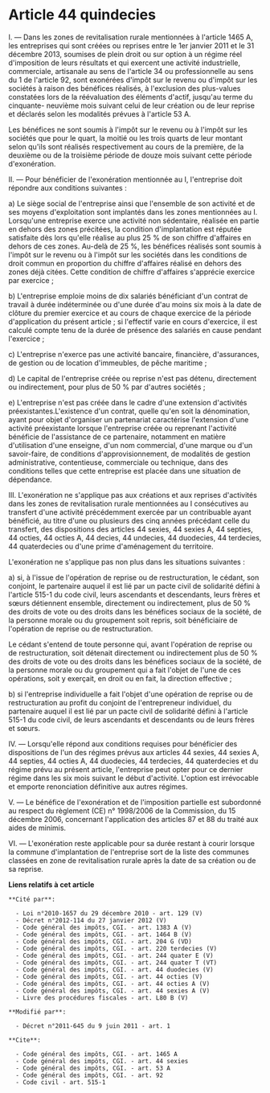# Article 44 quindecies

I. ― Dans les zones de revitalisation rurale mentionnées à l'article 1465 A, les entreprises qui sont créées ou reprises
entre le 1er janvier 2011 et le 31 décembre 2013, soumises de plein droit ou sur option à un régime réel d'imposition de
leurs résultats et qui exercent une activité industrielle, commerciale, artisanale au sens de l'article 34 ou professionnelle
au sens du 1 de l'article 92, sont exonérées d'impôt sur le revenu ou d'impôt sur les sociétés à raison des bénéfices
réalisés, à l'exclusion des plus-values constatées lors de la réévaluation des éléments d'actif, jusqu'au terme du cinquante-
neuvième mois suivant celui de leur création ou de leur reprise et déclarés selon les modalités prévues à l'article 53 A. 

Les bénéfices ne sont soumis à l'impôt sur le revenu ou à l'impôt sur les sociétés que pour le quart, la moitié ou les trois
quarts de leur montant selon qu'ils sont réalisés respectivement au cours de la première, de la deuxième ou de la troisième
période de douze mois suivant cette période d'exonération. 

II. ― Pour bénéficier de l'exonération mentionnée au I, l'entreprise doit répondre aux conditions suivantes : 

a) Le siège social de l'entreprise ainsi que l'ensemble de son activité et de ses moyens d'exploitation sont implantés dans
les zones mentionnées au I. Lorsqu'une entreprise exerce une activité non sédentaire, réalisée en partie en dehors des zones
précitées, la condition d'implantation est réputée satisfaite dès lors qu'elle réalise au plus 25 % de son chiffre d'affaires
en dehors de ces zones. Au-delà de 25 %, les bénéfices réalisés sont soumis à l'impôt sur le revenu ou à l'impôt sur les
sociétés dans les conditions de droit commun en proportion du chiffre d'affaires réalisé en dehors des zones déjà citées.
Cette condition de chiffre d'affaires s'apprécie exercice par exercice ; 

b) L'entreprise emploie moins de dix salariés bénéficiant d'un contrat de travail à durée indéterminée ou d'une durée d'au
moins six mois à la date de clôture du premier exercice et au cours de chaque exercice de la période d'application du présent
article ; si l'effectif varie en cours d'exercice, il est calculé compte tenu de la durée de présence des salariés en cause
pendant l'exercice ; 

c) L'entreprise n'exerce pas une activité bancaire, financière, d'assurances, de gestion ou de location d'immeubles, de pêche
maritime ; 

d) Le capital de l'entreprise créée ou reprise n'est pas détenu, directement ou indirectement, pour plus de 50 % par d'autres
sociétés ; 

e) L'entreprise n'est pas créée dans le cadre d'une extension d'activités préexistantes.L'existence d'un contrat, quelle
qu'en soit la dénomination, ayant pour objet d'organiser un partenariat caractérise l'extension d'une activité préexistante
lorsque l'entreprise créée ou reprenant l'activité bénéficie de l'assistance de ce partenaire, notamment en matière
d'utilisation d'une enseigne, d'un nom commercial, d'une marque ou d'un savoir-faire, de conditions d'approvisionnement, de
modalités de gestion administrative, contentieuse, commerciale ou technique, dans des conditions telles que cette entreprise
est placée dans une situation de dépendance. 

III. L'exonération ne s'applique pas aux créations et aux reprises d'activités dans les zones de revitalisation rurale
mentionnées au I consécutives au transfert d'une activité précédemment exercée par un contribuable ayant bénéficié, au titre
d'une ou plusieurs des cinq années précédant celle du transfert, des dispositions des articles 44 sexies, 44 sexies A, 44
septies, 44 octies, 44 octies A, 44 decies, 44 undecies, 44 duodecies, 44 terdecies, 44 quaterdecies ou d'une prime
d'aménagement du territoire.

L'exonération ne s'applique pas non plus dans les situations suivantes : 

a) si, à l'issue de l'opération de reprise ou de restructuration, le cédant, son conjoint, le partenaire auquel il est lié
par un pacte civil de solidarité défini à l'article 515-1 du code civil, leurs ascendants et descendants, leurs frères et
sœurs détiennent ensemble, directement ou indirectement, plus de 50 % des droits de vote ou des droits dans les bénéfices
sociaux de la société, de la personne morale ou du groupement soit repris, soit bénéficiaire de l'opération de reprise ou de
restructuration. 

Le cédant s'entend de toute personne qui, avant l'opération de reprise ou de restructuration, soit détenait directement ou
indirectement plus de 50 % des droits de vote ou des droits dans les bénéfices sociaux de la société, de la personne morale
ou du groupement qui a fait l'objet de l'une de ces opérations, soit y exerçait, en droit ou en fait, la direction
effective ; 

b) si l'entreprise individuelle a fait l'objet d'une opération de reprise ou de restructuration au profit du conjoint de
l'entrepreneur individuel, du partenaire auquel il est lié par un pacte civil de solidarité défini à l'article 515-1 du code
civil, de leurs ascendants et descendants ou de leurs frères et sœurs. 

IV. ― Lorsqu'elle répond aux conditions requises pour bénéficier des dispositions de l'un des régimes prévus aux articles 44
sexies, 44 sexies A, 44 septies, 44 octies A, 44 duodecies, 44 terdecies, 44 quaterdecies et du régime prévu au présent
article, l'entreprise peut opter pour ce dernier régime dans les six mois suivant le début d'activité. L'option est
irrévocable et emporte renonciation définitive aux autres régimes.

V. ― Le bénéfice de l'exonération et de l'imposition partielle est subordonné au respect du règlement (CE) n° 1998/2006 de la
Commission, du 15 décembre 2006, concernant l'application des articles 87 et 88 du traité aux aides de minimis. 

VI. ― L'exonération reste applicable pour sa durée restant à courir lorsque la commune d'implantation de l'entreprise sort de
la liste des communes classées en zone de revitalisation rurale après la date de sa création ou de sa reprise.

**Liens relatifs à cet article**

	**Cité par**:

	  - Loi n°2010-1657 du 29 décembre 2010 - art. 129 (V)
	  - Décret n°2012-114 du 27 janvier 2012 (V)
	  - Code général des impôts, CGI. - art. 1383 A (V)
	  - Code général des impôts, CGI. - art. 1464 B (V)
	  - Code général des impôts, CGI. - art. 204 G (VD)
	  - Code général des impôts, CGI. - art. 220 terdecies (V)
	  - Code général des impôts, CGI. - art. 244 quater E (V)
	  - Code général des impôts, CGI. - art. 244 quater T (VT)
	  - Code général des impôts, CGI. - art. 44 duodecies (V)
	  - Code général des impôts, CGI. - art. 44 octies (V)
	  - Code général des impôts, CGI. - art. 44 octies A (V)
	  - Code général des impôts, CGI. - art. 44 sexies A (V)
	  - Livre des procédures fiscales - art. L80 B (V)

	**Modifié par**:

	  - Décret n°2011-645 du 9 juin 2011 - art. 1

	**Cite**:

	  - Code général des impôts, CGI. - art. 1465 A
	  - Code général des impôts, CGI. - art. 44 sexies
	  - Code général des impôts, CGI. - art. 53 A
	  - Code général des impôts, CGI. - art. 92
	  - Code civil - art. 515-1
